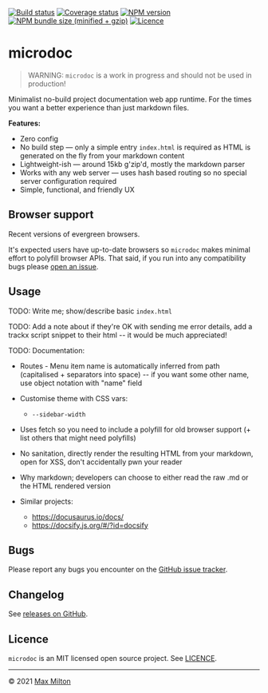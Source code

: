[![Build status](https://img.shields.io/github/workflow/status/MaxMilton/microdoc/ci)](https://github.com/MaxMilton/microdoc/actions)
[![Coverage status](https://img.shields.io/codeclimate/coverage/MaxMilton/microdoc)](https://codeclimate.com/github/MaxMilton/microdoc)
[![NPM version](https://img.shields.io/npm/v/microdoc.svg)](https://www.npmjs.com/package/microdoc)
[![NPM bundle size (minified + gzip)](https://img.shields.io/bundlephobia/minzip/microdoc.svg)](https://bundlephobia.com/result?p=microdoc)
[![Licence](https://img.shields.io/github/license/MaxMilton/microdoc.svg)](https://github.com/MaxMilton/microdoc/blob/master/LICENSE)

# microdoc

> WARNING: `microdoc` is a work in progress and should not be used in production!

Minimalist no-build project documentation web app runtime. For the times you want a better experience than just markdown files.

**Features:**

- Zero config
- No build step — only a simple entry `index.html` is required as HTML is generated on the fly from your markdown content
- Lightweight-ish — around 15kb g'zip'd, mostly the markdown parser
- Works with any web server — uses hash based routing so no special server configuration required
- Simple, functional, and friendly UX

## Browser support

Recent versions of evergreen browsers.

It's expected users have up-to-date browsers so `microdoc` makes minimal effort to polyfill browser APIs. That said, if you run into any compatibility bugs please [open an issue](https://github.com/MaxMilton/microdoc/issues).

## Usage

TODO: Write me; show/describe basic `index.html`

TODO: Add a note about if they're OK with sending me error details, add a trackx script snippet to their html -- it would be much appreciated!

TODO: Documentation:

- Routes - Menu item name is automatically inferred from path (capitalised + separators into space) -- if you want some other name, use object notation with "name" field
- Customise theme with CSS vars:
  - `--sidebar-width`
- Uses fetch so you need to include a polyfill for old browser support (+ list others that might need polyfills)
- No sanitation, directly render the resulting HTML from your markdown, open for XSS, don't accidentally pwn your reader
- Why markdown; developers can choose to either read the raw .md or the HTML rendered version

- Similar projects:
  - https://docusaurus.io/docs/
  - https://docsify.js.org/#/?id=docsify

## Bugs

Please report any bugs you encounter on the [GitHub issue tracker](https://github.com/MaxMilton/microdoc/issues).

## Changelog

See [releases on GitHub](https://github.com/MaxMilton/microdoc/releases).

## Licence

`microdoc` is an MIT licensed open source project. See [LICENCE](https://github.com/MaxMilton/microdoc/blob/master/LICENCE).

---

© 2021 [Max Milton](https://maxmilton.com)
